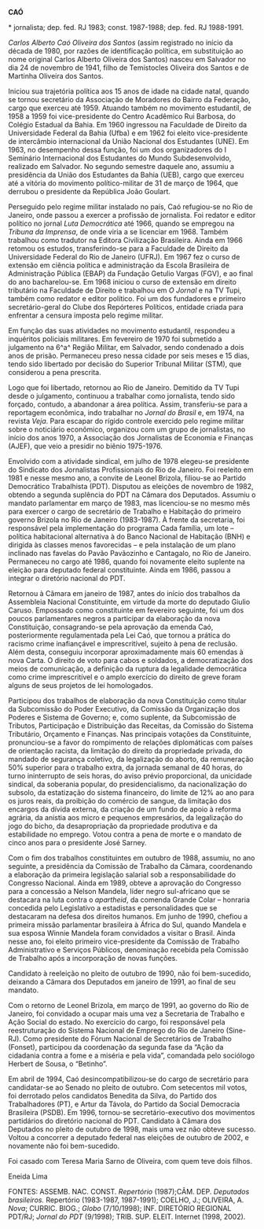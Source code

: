 **CAÓ**

\* jornalista; dep. fed. RJ 1983; const. 1987-1988; dep. fed. RJ
1988-1991.

*Carlos Alberto Caó Oliveira dos Santos* (assim registrado no início da
década de 1980, por razões de identificação política, em substituição ao
nome original Carlos Alberto Oliveira dos Santos) nasceu em Salvador no
dia 24 de novembro de 1941, filho de Temístocles Oliveira dos Santos e
de Martinha Oliveira dos Santos.

Iniciou sua trajetória política aos 15 anos de idade na cidade natal,
quando se tornou secretário da Associação de Moradores do Bairro da
Federação, cargo que exerceu até 1959. Atuando também no movimento
estudantil, de 1958 a 1959 foi vice-presidente do Centro Acadêmico Rui
Barbosa, do Colégio Estadual da Bahia. Em 1960 ingressou na Faculdade de
Direito da Universidade Federal da Bahia (Ufba) e em 1962 foi eleito
vice-presidente de intercâmbio internacional da União Nacional dos
Estudantes (UNE). Em 1963, no desempenho dessa função, foi um dos
organizadores do I Seminário Internacional dos Estudantes do Mundo
Subdesenvolvido, realizado em Salvador. No segundo semestre daquele ano,
assumiu a presidência da União dos Estudantes da Bahia (UEB), cargo que
exerceu até a vitória do movimento político-militar de 31 de março de
1964, que derrubou o presidente da República João Goulart.

Perseguido pelo regime militar instalado no país, Caó refugiou-se no Rio
de Janeiro, onde passou a exercer a profissão de jornalista. Foi redator
e editor político no jornal *Luta Democrática* até 1966, quando se
empregou na *Tribuna da Imprensa*, de onde viria a se licenciar em 1968.
Também trabalhou como tradutor na Editora Civilização Brasileira. Ainda
em 1966 retomou os estudos, transferindo-se para a Faculdade de Direito
da Universidade Federal do Rio de Janeiro (UFRJ). Em 1967 fez o curso de
extensão em ciência política e administração da Escola Brasileira de
Administração Pública (EBAP) da Fundação Getulio Vargas (FGV), e ao
final do ano bacharelou-se. Em 1968 iniciou o curso de extensão em
direito tributário na Faculdade de Direito e trabalhou em *O Jornal* e
na TV Tupi, também como redator e editor político. Foi um dos fundadores
e primeiro secretário-geral do Clube dos Repórteres Políticos, entidade
criada para enfrentar a censura imposta pelo regime militar.

Em função das suas atividades no movimento estudantil, respondeu a
inquéritos policiais militares. Em fevereiro de 1970 foi submetido a
julgamento na 6^a^ Região Militar, em Salvador, sendo condenado a dois
anos de prisão. Permaneceu preso nessa cidade por seis meses e 15 dias,
tendo sido libertado por decisão do Superior Tribunal Militar (STM), que
considerou a pena prescrita.

Logo que foi libertado, retornou ao Rio de Janeiro. Demitido da TV Tupi
desde o julgamento, continuou a trabalhar como jornalista, tendo sido
forçado, contudo, a abandonar a área política. Assim, transferiu-se para
a reportagem econômica, indo trabalhar no *Jornal do Brasil* e, em 1974,
na revista *Veja*. Para escapar do rígido controle exercido pelo regime
militar sobre o noticiário econômico, organizou com um grupo de
jornalistas, no início dos anos 1970, a Associação dos Jornalistas de
Economia e Finanças (AJEF), que veio a presidir no biênio 1975-1976.

Envolvido com a atividade sindical, em julho de 1978 elegeu-se
presidente do Sindicato dos Jornalistas Profissionais do Rio de Janeiro.
Foi reeleito em 1981 e nesse mesmo ano, a convite de Leonel Brizola,
filiou-se ao Partido Democrático Trabalhista (PDT). Disputou as eleições
de novembro de 1982, obtendo a segunda suplência do PDT na Câmara dos
Deputados. Assumiu o mandato parlamentar em março de 1983, mas
licenciou-se no mesmo mês para exercer o cargo de secretário de Trabalho
e Habitação do primeiro governo Brizola no Rio de Janeiro (1983-1987). À
frente da secretaria, foi responsável pela implementação do programa
Cada família, um lote – política habitacional alternativa à do Banco
Nacional de Habitação (BNH) e dirigida às classes menos favorecidas – e
pela instalação de um plano inclinado nas favelas do Pavão Pavãozinho e
Cantagalo, no Rio de Janeiro. Permaneceu no cargo até 1986, quando foi
novamente eleito suplente na eleição para deputado federal constituinte.
Ainda em 1986, passou a integrar o diretório nacional do PDT.

Retornou à Câmara em janeiro de 1987, antes do início dos trabalhos da
Assembleia Nacional Constituinte, em virtude da morte do deputado Giulio
Caruso. Empossado como constituinte em fevereiro seguinte, foi um dos
poucos parlamentares negros a participar da elaboração da nova
Constituição, consagrando-se pela aprovação da emenda Caó,
posteriormente regulamentada pela Lei Caó, que tornou a prática do
racismo crime inafiançável e imprescritível, sujeito à pena de reclusão.
Além desta, conseguiu incorporar aproximadamente mais 60 emendas à nova
Carta. O direito de voto para cabos e soldados, a democratização dos
meios de comunicação, a definição da ruptura da legalidade democrática
como crime imprescritível e o amplo exercício do direito de greve foram
alguns de seus projetos de lei homologados.

Participou dos trabalhos de elaboração da nova Constituição como titular
da Subcomissão do Poder Executivo, da Comissão da Organização dos
Poderes e Sistema de Governo; e, como suplente, da Subcomissão de
Tributos, Participação e Distribuição das Receitas, da Comissão do
Sistema Tributário, Orçamento e Finanças. Nas principais votações da
Constituinte, pronunciou-se a favor do rompimento de relações
diplomáticas com países de orientação racista, da limitação do direito
da propriedade privada, do mandado de segurança coletivo, da legalização
do aborto, da remuneração 50% superior para o trabalho extra, da jornada
semanal de 40 horas, do turno ininterrupto de seis horas, do aviso
prévio proporcional, da unicidade sindical, da soberania popular, do
presidencialismo, da nacionalização do subsolo, da estatização do
sistema financeiro, do limite de 12% ao ano para os juros reais, da
proibição do comércio de sangue, da limitação dos encargos da dívida
externa, da criação de um fundo de apoio à reforma agrária, da anistia
aos micro e pequenos empresários, da legalização do jogo do bicho, da
desapropriação da propriedade produtiva e da estabilidade no emprego.
Votou contra a pena de morte e o mandato de cinco anos para o presidente
José Sarney.

Com o fim dos trabalhos constituintes em outubro de 1988, assumiu, no
ano seguinte, a presidência da Comissão de Trabalho da Câmara,
coordenando a elaboração da primeira legislação salarial sob a
responsabilidade do Congresso Nacional. Ainda em 1989, obteve a
aprovação do Congresso para a concessão a Nelson Mandela, líder negro
sul-africano que se destacara na luta contra o *apartheid*, da comenda
Grande Colar – honraria concedida pelo Legislativo a estadistas e
personalidades que se destacaram na defesa dos direitos humanos. Em
junho de 1990, chefiou a primeira missão parlamentar brasileira à África
do Sul, quando Mandela e sua esposa Winnie Mandela foram convidados a
visitar o Brasil. Ainda nesse ano, foi eleito primeiro vice-presidente
da Comissão de Trabalho Administrativo e Serviços Públicos, denominação
recebida pela Comissão de Trabalho após a incorporação de novas funções.

Candidato à reeleição no pleito de outubro de 1990, não foi
bem-sucedido, deixando a Câmara dos Deputados em janeiro de 1991, ao
final de seu mandato.

Com o retorno de Leonel Brizola, em março de 1991, ao governo do Rio de
Janeiro, foi convidado a ocupar mais uma vez a Secretaria de Trabalho e
Ação Social do estado. No exercício do cargo, foi responsável pela
reestruturação do Sistema Nacional de Emprego do Rio de Janeiro
(Sine-RJ). Como presidente do Fórum Nacional de Secretários de Trabalho
(Fonset), participou da coordenação da segunda fase da “Ação da
cidadania contra a fome e a miséria e pela vida”, comandada pelo
sociólogo Herbert de Sousa, o “Betinho”.

Em abril de 1994, Caó desincompatibilizou-se do cargo de secretário para
candidatar-se ao Senado no pleito de outubro. Com setecentos mil votos,
foi derrotado pelos candidatos Benedita da Silva, do Partido dos
Trabalhadores (PT), e Artur da Távola, do Partido da Social Democracia
Brasileira (PSDB). Em 1996, tornou-se secretário-executivo dos
movimentos partidários do diretório nacional do PDT. Candidato à Câmara
dos Deputados no pleito de outubro de 1998, mais uma vez não obteve
sucesso. Voltou a concorrer a deputado federal nas eleições de outubro
de 2002, e novamente não foi bem-sucedido.

Foi casado com Teresa Maria Sarno de Oliveira, com quem teve dois
filhos.

Eneida Lima

FONTES: ASSEMB. NAC. CONST. *Repertório* (1987);CÂM. DEP. *Deputados
brasileiros.* Repertório (1983-1987, 1987-1991); COELHO, J.; OLIVEIRA,
A. *Nova*; CURRIC. BIOG.; *Globo* (7/10/1998); INF. DIRETÓRIO REGIONAL
PDT/RJ; *Jornal do PDT* (9/1998); TRIB. SUP. ELEIT. Internet (1998,
2002).
